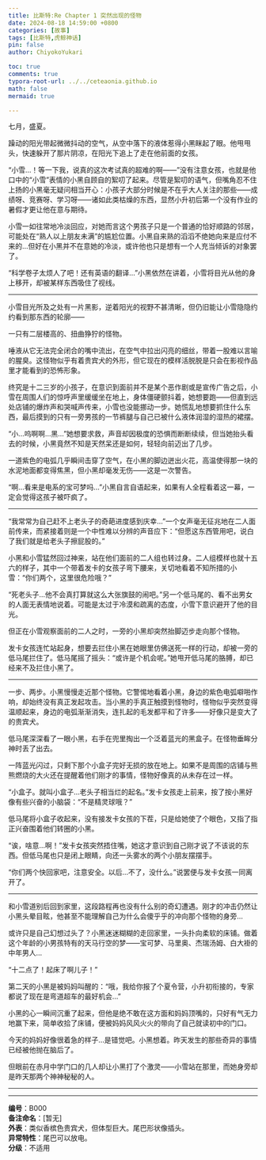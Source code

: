 ```yaml
---
title: 比斯特:Re Chapter 1 突然出现的怪物
date: 2024-08-18 14:59:00 +0800
categories: [故事]
tags: [比斯特,虎鲸神话]
pin: false
author: ChiyokoYukari

toc: true
comments: true
typora-root-url: ../../ceteaonia.github.io
math: false
mermaid: true

---
```


七月，盛夏。

躁动的阳光带起微微抖动的空气，从空中落下的液体惹得小黑眯起了眼。他甩甩头，快速躲开了那片阴凉，在阳光下追上了走在他前面的女孩。

“小雪…！等一下我，说真的这次考试真的超难的啊——”没有注意女孩，也就是他口中的“小雪”表情的小黑自顾自的絮叨了起来。尽管是絮叨的语气，但嘴角忍不住上扬的小黑毫无疑问相当开心：小孩子大部分时候是不在乎大人关注的那些——成绩呀、竞赛呀、学习呀——诸如此类枯燥的东西，显然小升初后第一个没有作业的暑假才更让他在意与期待。

小雪一如往常地冷淡回应，对她而言这个男孩子只是一个普通的恰好顺路的邻居，可能处在“熟人以上朋友未满”的尴尬位置。小黑自来熟的滔滔不绝她向来是应付不来的…但好在小黑并不在意她的冷淡，或许他也只是想有一个人充当倾诉的对象罢了。

“科学卷子太烦人了吧！还有英语的翻译…”小黑依然在讲着，小雪将目光从他的身上移开，却被某样东西吸住了视线。

---

小雪目光所及之处有一片黑影，逆着阳光的视野不甚清晰，但仍旧能让小雪隐隐约约看到那东西的轮廓——

一只有二层楼高的、扭曲狰狞的怪物。

唾液从它无法完全闭合的嘴中流出，在空气中拉出闪亮的细丝，带着一股难以言喻的腥臭。这怪物似乎有着贵宾犬的外形，但它现在的模样活脱脱是只会在影视作品里才能看到的恐怖形象。

终究是十二三岁的小孩子，在意识到面前并不是某个恶作剧或是宣传广告之后，小雪在周围人们的惊呼声里缓缓坐在地上，身体僵硬颤抖着，她想要跑——但直到远处店铺的爆炸声和哭喊声传来，小雪也没能挪动一步。她慌乱地想要抓住什么东西，最后摸到的只有一旁男孩的一节裤腿与自己已被什么液体润湿的湿热的裙摆。

“小…呜啊啊…黑…”她想要求救，声音却因极度的恐惧而断断续续，但当她抬头看去的时候，小黑竟然不知是天然呆还是如何，轻轻向前迈出了几步。

一道紫色的电弧几乎瞬间击穿了空气，在小黑的脚边迸出火花，高温使得那一块的水泥地面都变得焦黑，但小黑却毫发无伤——这是一次警告。

“啊…看来是电系的宝可梦吗…”小黑自言自语起来，如果有人全程看着这一幕，一定会觉得这孩子被吓疯了。

---

“我常常为自己赶不上老头子的奇葩进度感到庆幸…”一个女声毫无征兆地在二人面前传来，而紧接着则是一个中性难以分辨的声音应下：“但愿这东西管用吧，说白了我们就是给老头子擦屁股的。”

小黑和小雪猛然回过神来，站在他们面前的二人组也转过身。二人组模样也就十五六的样子，其中一个带着发卡的女孩子弯下腰来，关切地看着不知所措的小雪：“你们两个，这里很危险哦？”

“死老头子…他不会真打算就这么大张旗鼓的闹吧。”另一个低马尾的、看不出男女的人面无表情地说着。可能是太过于冷漠和疏离的态度，小雪下意识避开了他的目光。

但正在小雪观察面前的二人之时，一旁的小黑却突然抬脚迈步走向那个怪物。

发卡女孩连忙站起身，想要去拦住小黑在她眼里仿佛送死一样的行动，却被一旁的低马尾拦住了。低马尾摇了摇头：“或许是个机会呢。”她甩开低马尾的胳膊，却已经来不及拦住小黑了。

---

一步、两步。小黑慢慢走近那个怪物。它警惕地看着小黑，身边的紫色电弧噼啪作响，却始终没有真正发起攻击。当小黑的手真正触摸到怪物时，怪物似乎突然变得温顺起来，身边的电弧渐渐消失，连扎起的毛发都平和了许多——好像只是变大了的贵宾犬。

低马尾深深看了一眼小黑，右手在兜里掏出一个泛着蓝光的黑盒子。在怪物垂眸分神时丢了出去。

一阵蓝光闪过，只剩下那个小盒子完好无损的放在地上。如果不是周围的店铺与熊熊燃烧的大火还在提醒着他们刚才的事情，怪物好像真的从未存在过一样。

“小盒子。就叫小盒子…老头子相当烂的起名。”发卡女孩走上前来，按了按小黑好像有些兴奋的小脑袋：“不是精灵球哦？”

低马尾将小盒子收起来，没有接发卡女孩的下茬，只是给她使了个眼色，又指了指正兴奋围着他们转圈的小黑。

“诶，啥意…啊！”发卡女孩突然捂住嘴，她这才意识到自己刚才说了不该说的东西。但低马尾也只是闭上眼睛，向还一头雾水的两个小朋友摆摆手。

“你们两个快回家吧，注意安全。以后…不了，没什么。”说罢便与发卡女孩一同离开了。

---

和小雪道别后回到家里，这段路程再也没有什么别的奇幻遭遇。刚才的冲击仍然让小黑头晕目眩，他甚至不能理解自己为什么会傻乎乎的冲向那个怪物的身旁…

或许只是自己幻想过头了？小黑迷迷糊糊的走回家里，一头扑向柔软的床铺。做着这个年龄的小男孩特有的天马行空的梦——宝可梦、马里奥、杰瑞汤姆、白大褂的中年男人…

“十二点了！起床了啊儿子！”

第二天的小黑是被妈妈叫醒的：“哦，我给你报了个夏令营，小升初衔接的，专家都说了现在是弯道超车的最好机会…”

小黑的心一瞬间沉重了起来，但他是绝不敢在这方面和妈妈顶嘴的，只好有气无力地赢下来，简单收拾了床铺，便被妈妈风风火火的带向了自己就读初中的门口。

今天的妈妈好像很着急的样子…是错觉吧。小黑想着。昨天发生的那些奇异的事情已经被他抛在脑后了。

但眼前在赤月中学门口的几人却让小黑打了个激灵——小雪站在那里，而她身旁却是昨天那两个神神秘秘的人。

---
---

**编号**：B000<br>
**备注命名**：[暂无]<br>
**外表**：类似香槟色贵宾犬，但体型巨大。尾巴形状像插头。<br>
**异常特性**：尾巴可以放电。<br>
**分级**：不适用


